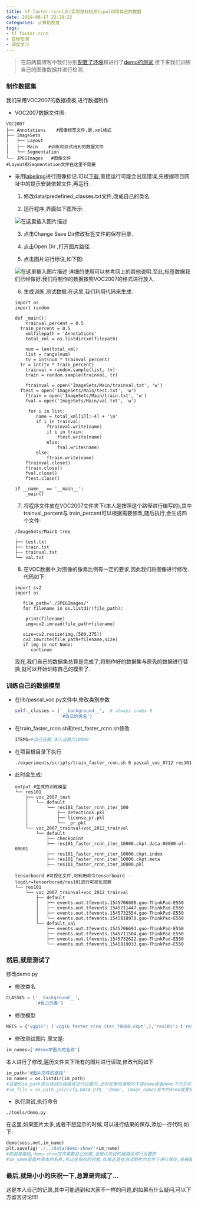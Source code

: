 ```yaml
---
title: tf faster-rcnn(三)实现目标检测(cpu)训练自己的数据
date: 2019-08-17 22:28:22
categories: 计算机视觉
tags: 
- tf faster-rcnn 
- 目标检测 
- 深度学习
---
```



> 在前两篇博客中我们分别[配置了环境](https://blog.csdn.net/King_key/article/details/84781608)和进行了[demo的测试](https://blog.csdn.net/King_key/article/details/84900581),接下来我们训练自己的图像数据并进行检测.

<!-- more -->

### 制作数据集

我们采用VOC2007的数据模板,进行数据制作

- VOC2007数据文件图:
```shell
VOC2007
├── Annotations    #图像标签文件,是.xml格式
├── ImageSets   
│   ├── Layout
│   ├── Main    #训练和测试用到的数据文件
│   └── Segmentation
└── JPEGImages   #图像文件
#Layout和Segmentation文件在这里不需要
```
- 采用[labelimg](https://github.com/tzutalin/labelImg)进行图像标记.可以[下载](https://pan.baidu.com/s/1t3usWCqnkgN7NtGyvNVPCw),直接运行可能会出现错误,先根据项目网址中的提示安装依赖文件,再运行.
  
  1. 修改data/predefined_classes.txt文件,改成自己的类名.
  
  2. 运行程序,界面如下图所示:
  
  ![在这里插入图片描述](https://img-blog.csdnimg.cn/20181228160926475.png?x-oss-process=image/watermark,type_ZmFuZ3poZW5naGVpdGk,shadow_10,text_aHR0cHM6Ly9ibG9nLmNzZG4ubmV0L0tpbmdfa2V5,size_16,color_FFFFFF,t_70)    
  
  3. 点击Change Save Dir修改标签文件的保存目录.
  
  4. 点击Open Dir ,打开图片路径.
  
  5. 点击图片进行标注,如下图:
  
  ![在这里插入图片描述](https://img-blog.csdnimg.cn/20181228162049732.png?x-oss-process=image/watermark,type_ZmFuZ3poZW5naGVpdGk,shadow_10,text_aHR0cHM6Ly9ibG9nLmNzZG4ubmV0L0tpbmdfa2V5,size_16,color_FFFFFF,t_70)
  详细的使用可以参考网上的其他说明.至此,标签数据我们已经做好.我们将制作的数据按照VOC2007的格式进行放入.
  
  6. 生成训练,测试数据.在这里,我们利用代码来生成:
  
  ```shell
  import os
  import random
  
  def _main():
      trainval_percent = 0.5
    train_percent = 0.5
      xmlfilepath = 'Annotations'
      total_xml = os.listdir(xmlfilepath)
  
      num = len(total_xml)
      list = range(num)
      tv = int(num * trainval_percent)
    tr = int(tv * train_percent)
      trainval = random.sample(list, tv)
      train = random.sample(trainval, tr)
  
      ftrainval = open('ImageSets/Main/trainval.txt', 'w')
    ftest = open('ImageSets/Main/test.txt', 'w')
      ftrain = open('ImageSets/Main/train.txt', 'w')
      fval = open('ImageSets/Main/val.txt', 'w')
  
       for i in list:
          name = total_xml[i][:-4] + '\n'
          if i in trainval:
              ftrainval.write(name)
              if i in train:
                  ftest.write(name)
              else:
                  fval.write(name)
          else:
              ftrain.write(name)
      ftrainval.close()
      ftrain.close()
      fval.close()
      ftest.close()
      
  if __name__ == '__main__':
      _main()
  ```
  
  7. 将程序文件放在VOC2007文件夹下(本人是按照这个路径进行编写的),其中trainval_percent与 train_percent可以根据需要修改,随后执行,会生成四个文件:
  
  ```shell
  /ImageSets/Main$ tree
  .
  ├── test.txt
  ├── train.txt
  ├── trainval.txt
  └── val.txt
  ```
  
  8. 在VOC数据中,对图像的像素比例有一定的要求,因此我们将图像进行修改.代码如下:
  
  ```shell
  import cv2
  import os
  
     file_path='./JPEGImages/'
     for filename in os.listdir(file_path):
  
      print(filename)
      img=cv2.imread(file_path+filename)
    
     size=cv2.resize(img,(500,375))
     cv2.imwrite(file_path+filename,size)
     if img is not None:
     	continue
  ```

  现在,我们自己的数据集总算是完成了,将制作好的数据集与原先的数据进行替换,就可以开始训练自己的模型了.

### 训练自己的数据模型

- 在lib/pascal_voc.py文件中,修改类别参数
    ```python
    self._classes = ('__background__',  # always index 0
                     '#自己的类名')
    ```
- 在train_faster_rcnn.sh和test_faster_rcnn.sh修改
    ```python 
    ITEMS=#自己设置,本人设置为10000
    ```
- 在项目根目录下执行
    ```shell
    ./experiments/scripts/train_faster_rcnn.sh 0 pascal_voc_0712 res101
    ```
- 此时会生成:
    ```shell
    output #生成的训练模型
    └── res101
        ├── voc_2007_test
        │   └── default
        │       └── res101_faster_rcnn_iter_100
        │           ├── detections.pkl
        │           ├── license_pr.pkl
        │           └── _pr.pkl
        └── voc_2007_trainval+voc_2012_trainval
            └── default
                ├── checkpoint
                ├── res101_faster_rcnn_iter_10000.ckpt.data-00000-of-00001
                ├── res101_faster_rcnn_iter_10000.ckpt.index
                ├── res101_faster_rcnn_iter_10000.ckpt.meta
                ├── res101_faster_rcnn_iter_10000.pkl

    tensorboard #可视化文件,可利用命令tensorboard --logdir=tensorborad/res101进行可视化观察
    └── res101
        └── voc_2007_trainval+voc_2012_trainval
            ├── default
            │   ├── events.out.tfevents.1545706608.guo-ThinkPad-E550
            │   ├── events.out.tfevents.1545711447.guo-ThinkPad-E550
            │   ├── events.out.tfevents.1545732554.guo-ThinkPad-E550
            │   └── events.out.tfevents.1545818970.guo-ThinkPad-E550
            └── default_val
                ├── events.out.tfevents.1545706693.guo-ThinkPad-E550
                ├── events.out.tfevents.1545711504.guo-ThinkPad-E550
                ├── events.out.tfevents.1545732622.guo-ThinkPad-E550
                └── events.out.tfevents.1545819033.guo-ThinkPad-E550
    ```

### 然后,就是测试了

修改demo.py

- 修改类名
```python
CLASSES = ('__background__',
           '#自己的类')
```
- 修改模型
```python
NETS = {'vgg16': ('vgg16_faster_rcnn_iter_70000.ckpt',),'res101': ('res101_faster_rcnn_iter_10000.ckpt',)}#其中的10000,是我自己的训练设置,个人要根据自己的设置修改,一定要和初始设置的参数一致
```
- 修改测试图片
原文是:
```python
im_names=['#demo中图片的名称']
```
本人进行了修改,遍历文件夹下所有的图片进行读取,修改代码如下
```python
im_path='#图片文件的路径'
im_names = os.listdir(im_path)
#这里的im_path是以项目的根路径进行设置的,此时如果你读取的不是demo或者demo下的文件夹,那就需要再修改一处
#im_file = os.path.join(cfg.DATA_DIR, 'demo', image_name)其中的demo就要根据自己的进行修改
```
- 执行测试,执行命令
```shell
./tools/demo.py
```
在这里,如果图片太多,或者不想显示的时候,可以进行结果的保存,添加一行代码,如下:
```python 
demo(sess,net,im_name)
plt.savefig('./../data/demo-show/'+im_name)
#前面是路径,demo-show文件需要自己创建,也是以项目的根路径进行设置的
#im_name是图片原本的名称,所以在保存的时候,如果还是在测试图片的文件下进行保存,会被覆盖
```
### 最后,就是小小的庆祝一下,总算是完成了...

这是本人自己的记录,其中可能遇到和大家不一样的问题,的如果有什么疑问,可以下方留言讨论!!!!

